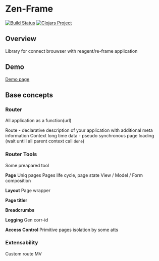 # Zen-Frame

[![Build Status](https://travis-ci.org/Aitem/zen-frame.svg?branch=master)](https://travis-ci.org/Aitem/zen-frame)
[![Clojars Project](https://img.shields.io/clojars/v/zen-frame.svg)](https://clojars.org/zen-frame)


## Overview

Library for connect brouwser with reagent/re-frame application

## Demo 

[Demo page](https://aitem.github.io/zen-frame/)

## Base concepts

### Router

All application as a function(url)

Route - declarative description of your application with additional meta information
Context long time data - pseudo synchronous page loading (wait untill all parent context call `done`)

### Router Tools

Some preapared tool


__Page__
  Uniq pages
  Pages life cycle, page state
  View / Model / Form  composition

__Layout__
  Page wrapper

__Page titler__

__Breadcrumbs__

__Logging__
  Gen corr-id

__Access Control__
  Primitive pages isolation by some atts

### Extensability

Custom route MV
